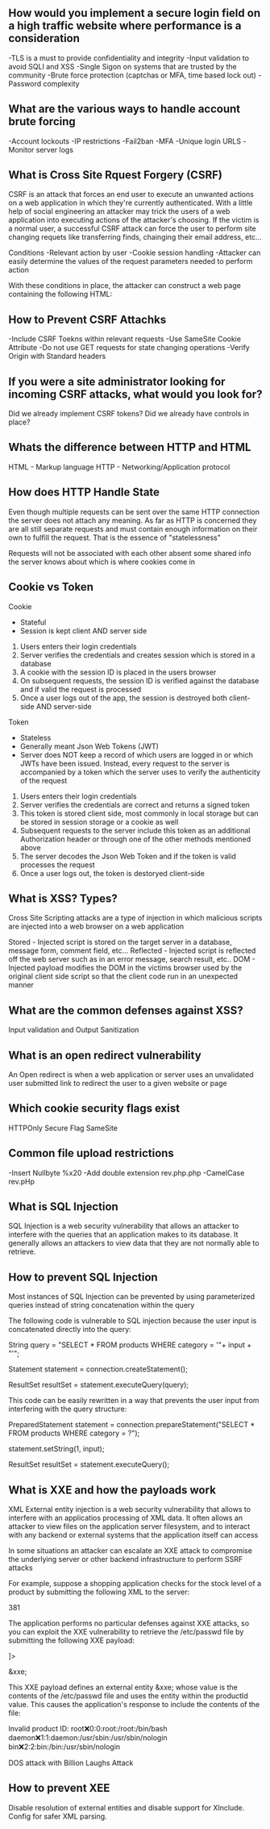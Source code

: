 ## How would you implement a secure login field on a high traffic website where performance is a consideration

-TLS is a must to provide confidentiality and integrity
-Input validation to avoid SQLI and XSS
-Single Sigon on systems that are trusted by the community
-Brute force protection (captchas or MFA, time based lock out)
-Password complexity

## What are the various ways to handle account brute forcing

-Account lockouts
-IP restrictions
-Fail2ban
-MFA
-Unique login URLS
-Monitor server logs

## What is Cross Site Rquest Forgery (CSRF)

CSRF is an attack that forces an end user to execute an unwanted actions on a web application in which they're currently authenticated.
With a little help of social engineering an attacker may trick the users of a web application into executing actions of the attacker's choosing. If the victim is a normal user, a successful CSRF attack can force the user to perform site changing requets like transferring finds, chainging their email address, etc...

Conditions
-Relevant action by user
-Cookie session handling
-Attacker can easily determine the values of the request parameters needed to perform action

With these conditions in place, the attacker can construct a web page containing the following HTML:

<html>
  <body>
    <form action="https://vulnerable-website.com/email/change" method="POST">
      <input type="hidden" name="email" value="pwned@evil-user.net" />
    </form>
    <script>
      document.forms[0].submit();
    </script>
  </body>
</html>

## How to Prevent CSRF Attachks

-Include CSRF Toekns within relevant requests
-Use SameSite Cookie Attribute
-Do not use GET requests for state changing operations
-Verify Origin with Standard headers

## If you were a site administrator looking for incoming CSRF attacks, what would you look for?

Did we already implement CSRF tokens?
Did we already have controls in place?

## Whats the difference between HTTP and HTML

HTML - Markup language
HTTP - Networking/Application protocol

## How does HTTP Handle State

Even though multiple requests can be sent over the same HTTP connection the server does not attach any meaning. As far as HTTP is concerned they are all still separate requests and must contain enough information on their own to fulfill the request. That is the essence of "statelessness"

Requests will not be associated with each other absent some shared info the server knows about which is where cookies come in

## Cookie vs Token

Cookie 
- Stateful 
- Session is kept client AND server side
1. Users enters their login credentials
2. Server verifies the credentials and creates session which is stored in a database
3. A cookie with the session ID is placed in the users browser
4. On subsequent requests, the session ID is verified against the database and if valid the request is processed
5. Once a user logs out of the app, the session is destroyed both client-side AND server-side


Token 
- Stateless
- Generally meant Json Web Tokens (JWT)
- Server does NOT keep a record of which users are logged in or which JWTs have been issued. Instead, every request to the server is accompanied by a token which the server uses to verify the authenticity of the request
1. Users enters their login credentials
2. Server verifies the credentials are correct and returns a signed token
3. This token is stored client side, most commonly in local storage but can be stored in session storage or a cookie as well
4. Subsequent requests to the server include this token as an additional Authorization header or through one of the other methods mentioned above
5. The server decodes the Json Web Token and if the token is valid processes the request
6. Once a user logs out, the token is destoryed client-side

## What is XSS? Types?

Cross Site Scripting attacks are a type of injection in which malicious scripts are injected into a web browser on a web application

Stored - Injected script is stored on the target server in a database, message form, comment field, etc...
Reflected - Injected script is reflected off the web server such as in an error message, search result, etc..
DOM - Injected payload modifies the DOM in the victims browser used by the original client side script so that the client code run in an unexpected manner

## What are the common defenses against XSS?

Input validation and Output Sanitization

## What is an open redirect vulnerability

An Open redirect is when a web application or server uses an unvalidated user submitted link to redirect the user to a given website or page

## Which cookie security flags exist

HTTPOnly
Secure Flag
SameSite

## Common file upload restrictions

-Insert Nullbyte %x20
-Add double extension rev.php.php
-CamelCase rev.pHp

## What is SQL Injection

SQL Injection is a web security vulnerability that allows an attacker to interfere with the queries that an application makes to its database. It generally allows an attackers 
to view data that they are not normally able to retrieve.

## How to prevent SQL Injection

Most instances of SQL Injection can be prevented by using parameterized queries instead of string concatenation within the query

The following code is vulnerable to SQL injection because the user input is concatenated directly into the query:

String query = "SELECT * FROM products WHERE category = '"+ input + "'";

Statement statement = connection.createStatement();

ResultSet resultSet = statement.executeQuery(query);

This code can be easily rewritten in a way that prevents the user input from interfering with the query structure:

PreparedStatement statement = connection.prepareStatement("SELECT * FROM products WHERE category = ?");

statement.setString(1, input);

ResultSet resultSet = statement.executeQuery();

## What is XXE and how the payloads work

XML External entity injection is a web security vulnerability that allows to interfere with an applicatios processing of XML data. It often allows an attacker to view files on the 
application server filesystem, and to interact with any backend or external systems that the application itself can access

In some situations an attacker can escalate an XXE attack to compromise the underlying server or other backend infrastructure to perform SSRF attacks

For example, suppose a shopping application checks for the stock level of a product by submitting the following XML to the server:

<?xml version="1.0" encoding="UTF-8"?>
<stockCheck><productId>381</productId></stockCheck>

The application performs no particular defenses against XXE attacks, so you can exploit the XXE vulnerability to retrieve the /etc/passwd file by submitting the following XXE payload:

<?xml version="1.0" encoding="UTF-8"?>
<!DOCTYPE foo [ <!ENTITY xxe SYSTEM "file:///etc/passwd"> ]>
<stockCheck><productId>&xxe;</productId></stockCheck>

This XXE payload defines an external entity &xxe; whose value is the contents of the /etc/passwd file and uses the entity within the productId value. This causes the application's response to include the contents of the file:

Invalid product ID: root:x:0:0:root:/root:/bin/bash
daemon:x:1:1:daemon:/usr/sbin:/usr/sbin/nologin
bin:x:2:2:bin:/bin:/usr/sbin/nologin

DOS attack with Billion Laughs Attack

## How to prevent XEE

Disable resolution of external entities and disable support for XInclude. Config for safer XML parsing.